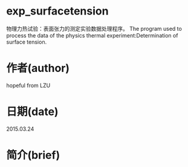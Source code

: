# exp_surfacetension
物理力热试验：表面张力的测定实验数据处理程序。
The program used to process the data of the physics thermal experiment:Determination of surface tension.
# 作者(author)
hopeful from LZU
# 日期(date)
2015.03.24
# 简介(brief)
